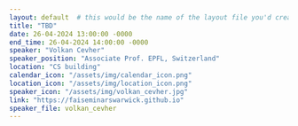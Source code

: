 ```yaml
---
layout: default  # this would be the name of the layout file you'd create for events
title: "TBD"
date: 26-04-2024 13:00:00 -0000
end_time: 26-04-2024 14:00:00 -0000
speaker: "Volkan Cevher"
speaker_position: "Associate Prof. EPFL, Switzerland"
location: "CS building"
calendar_icon: "/assets/img/calendar_icon.png"
location_icon: "/assets/img/location_icon.png"
speaker_icon: "/assets/img/volkan_cevher.jpg"
link: "https://faiseminarswarwick.github.io"
speaker_file: volkan_cevher
---
```



